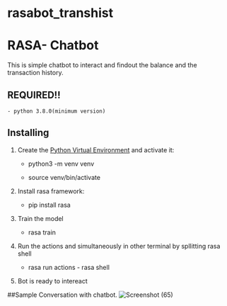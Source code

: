 # rasabot_transhist
# RASA- Chatbot

This is simple chatbot to interact and findout the balance and the transaction history.

## REQUIRED!!
    - python 3.8.0(minimum version)

## Installing

1. Create the [Python Virtual Environment](http://docs.python-guide.org/en/latest/dev/virtualenvs/) and activate it:

    - python3 -m venv venv

    - source venv/bin/activate

2. Install rasa framework:
    - pip install rasa

3. Train the model
    - rasa train
4. Run the actions and simultaneously in other terminal by spllitting rasa shell
    - rasa run actions          - rasa shell

5. Bot is ready to intereact
   
##Sample Conversation with chatbot.
![Screenshot (65)](https://github.com/rambabu44/rasabot_transhist/assets/48267686/40492fb4-42d5-4313-997d-e94daeb0ba07)



